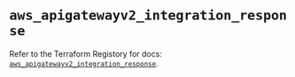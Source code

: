 # `aws_apigatewayv2_integration_response`

Refer to the Terraform Registory for docs: [`aws_apigatewayv2_integration_response`](https://registry.terraform.io/providers/hashicorp/aws/5.22.0/docs/resources/apigatewayv2_integration_response).
